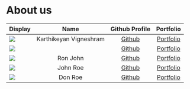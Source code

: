 # About us

Display |          Name          | Github Profile | Portfolio 
--------|:----------------------:|:--------------:|:---------:
![](https://via.placeholder.com/100.png?text=Photo) |        Karthikeyan Vigneshram       | [Github](https://github.com/) | [Portfolio](docs/team/johndoe.md)
![](https://via.placeholder.com/100.png?text=Photo) |  | [Github](https://github.com/) | [Portfolio](docs/team/johndoe.md)
![](https://via.placeholder.com/100.png?text=Photo) |        Ron John        | [Github](https://github.com/) | [Portfolio](docs/team/johndoe.md)
![](https://via.placeholder.com/100.png?text=Photo) |        John Roe        | [Github](https://github.com/) | [Portfolio](docs/team/johndoe.md)
![](https://via.placeholder.com/100.png?text=Photo) |        Don Roe         | [Github](https://github.com/) | [Portfolio](docs/team/johndoe.md)
